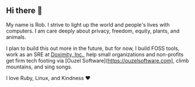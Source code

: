 ## Hi there 👋

My name is Rob. I strive to light up the world and people's lives with computers. I am care deeply about privacy, freedom, equity, plants, and animals.

I plan to build this out more in the future, but for now, I build FOSS tools, work as an SRE at [Doximity, Inc.](https://github.com/doximity), help small organizations and non-profits get firm tech footing via [Ouzel Software](https://ouzelsoftware.com], climb mountains, and sing songs.

I love Ruby, Linux, and Kindness ❤️
<!--
**Mycobee/mycobee** is a ✨ _special_ ✨ repository because its `README.md` (this file) appears on your GitHub profile.

Here are some ideas to get you started:

- 🔭 I’m currently working on ...
- 🌱 I’m currently learning ...
- 👯 I’m looking to collaborate on ...
- 🤔 I’m looking for help with ...
- 💬 Ask me about ...
- 📫 How to reach me: ...
- 😄 Pronouns: ...
- ⚡ Fun fact: ...
-->
